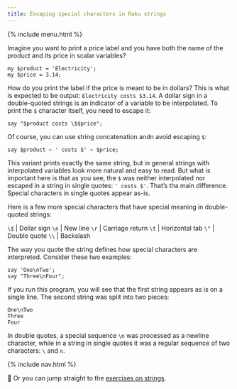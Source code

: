 ```yaml
---
title: Escaping special characters in Raku strings
---
```


{% include menu.html %}

Imagine you want to print a price label and you have both the name of the product and its price in scalar variables?

    my $product = 'Electricity';
    my $price = 3.14;

How do you print the label if the price is meant to be in dollars? This is what is expected to be output: `Electricity costs $3.14`. A dollar sign in a double-quoted strings is an indicator of a variable to be interpolated. To print the `$` character itself, you need to escape it:

    say "$product costs \$$price";

Of course, you can use string concatenation andn avoid escaping `$`:

    say $product ~ ' costs $' ~ $price;

This variant prints exactly the same string, but in general strings with interpolated variables look more natural and easy to read. But what is important here is that as you see, the `$` was neither interpolated nor escaped in a string in single quotes: `' costs $'`. That’s tha main difference. Special characters in single quotes appear as-is.

Here is a few more special characters that have special meaning in double-quoted strings:

`\$` | Dollar sign
`\n` | New line
`\r` | Carriage return
`\t` | Horizontal tab
`\"` | Double quote
`\\` | Backslash

The way you quote the string defines how special characters are interpreted. Consider these two examples:

    say 'One\nTwo';
    say "Three\nFour";

If you run this program, you will see that the first string appears as is on a single line. The second string was split into two pieces:

    One\nTwo
    Three
    Four

In double quotes, a special sequence `\n` was processed as a newline character, while in a string in single quotes it was a regular sequence of two characters: `\` and `n`.

{% include nav.html %}

💪 Or you can jump straight to the [exercises on strings](../exercises).
